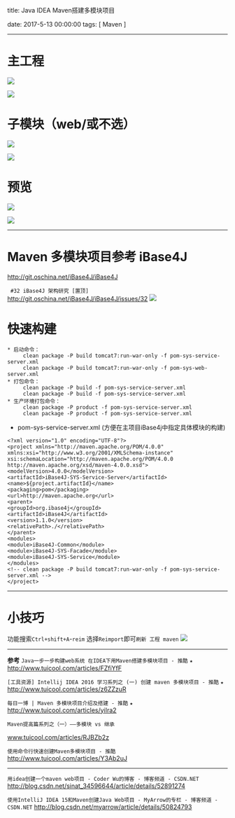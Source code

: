 title:  Java IDEA Maven搭建多模块项目


date: 2017-5-13 00:00:00
tags: [ Maven ]



---


# 主工程
![]( http://ll-blog.oss-cn-hangzhou.aliyuncs.com/17-5-31/95754311.jpg)


![](http://ll-blog.oss-cn-hangzhou.aliyuncs.com/17-5-31/54843808.jpg)

 
# 子模块（web/或不选）
![](http://ll-blog.oss-cn-hangzhou.aliyuncs.com/17-5-31/87323924.jpg)


![]( http://ll-blog.oss-cn-hangzhou.aliyuncs.com/17-5-31/42850945.jpg)


# 预览
![]( http://ll-blog.oss-cn-hangzhou.aliyuncs.com/17-5-31/1742924.jpg)


![](http://ll-blog.oss-cn-hangzhou.aliyuncs.com/17-5-31/17956154.jpg)



---
# Maven 多模块项目参考 iBase4J

http://git.oschina.net/iBase4J/iBase4J


` #32 iBase4J 架构研究 [置顶]` http://git.oschina.net/iBase4J/iBase4J/issues/32
![](http://ll-blog.oss-cn-hangzhou.aliyuncs.com/17-5-31/85002761.jpg)


# 快速构建
```
* 启动命令：
     clean package -P build tomcat7:run-war-only -f pom-sys-service-server.xml
     clean package -P build tomcat7:run-war-only -f pom-sys-web-server.xml
* 打包命令：
     clean package -P build -f pom-sys-service-server.xml
     clean package -P build -f pom-sys-service-server.xml
* 生产环境打包命令：
     clean package -P product -f pom-sys-service-server.xml
     clean package -P product -f pom-sys-service-server.xml
```


-  pom-sys-service-server.xml (方便在主项目iBase4j中指定具体模块的构建)
```
<?xml version="1.0" encoding="UTF-8"?>
<project xmlns="http://maven.apache.org/POM/4.0.0" xmlns:xsi="http://www.w3.org/2001/XMLSchema-instance"
xsi:schemaLocation="http://maven.apache.org/POM/4.0.0 http://maven.apache.org/xsd/maven-4.0.0.xsd">
<modelVersion>4.0.0</modelVersion>
<artifactId>iBase4J-SYS-Service-Server</artifactId>
<name>${project.artifactId}</name>
<packaging>pom</packaging>
<url>http://maven.apache.org</url>
<parent>
<groupId>org.ibase4j</groupId>
<artifactId>iBase4J</artifactId>
<version>1.1.0</version>
<relativePath>./</relativePath>
</parent>
<modules>
<module>iBase4J-Common</module>
<module>iBase4J-SYS-Facade</module>
<module>iBase4J-SYS-Service</module>
</modules>
<!-- clean package -P build tomcat7:run-war-only -f pom-sys-service-server.xml -->
</project>
```


---
# 小技巧
功能搜索`Ctrl+shift+A`-`reim` 选择`Reimport`即可`刷新 工程 maven`
![](http://ll-blog.oss-cn-hangzhou.aliyuncs.com/17-7-21/41633512.jpg)


---
**参考**
`Java一步一步构建web系统 在IDEA下用Maven搭建多模块项目 - 推酷`  `★`
http://www.tuicool.com/articles/FZfiYfF


`[工具资源] Intellij IDEA 2016 学习系列之 (一) 创建 maven 多模块项目 - 推酷`  `★`
http://www.tuicool.com/articles/z6ZZzuR


`每日一博 | Maven 多模块项目介绍及搭建 - 推酷` `★`
http://www.tuicool.com/articles/yiIra2


`Maven提高篇系列之（一）——多模块 vs 继承`

www.tuicool.com/articles/RJBZb2z


`使用命令行快速创建Maven多模块项目 - 推酷`
http://www.tuicool.com/articles/Y3Ab2uJ


---
`用idea创建一个maven web项目 - Coder Wu的博客 - 博客频道 - CSDN.NET`
http://blog.csdn.net/sinat_34596644/article/details/52891274


`使用IntelliJ IDEA 15和Maven创建Java Web项目 - MyArrow的专栏 - 博客频道 - CSDN.NET`
http://blog.csdn.net/myarrow/article/details/50824793


